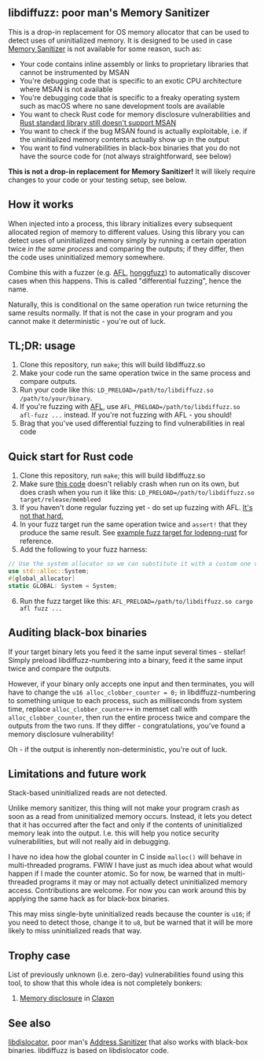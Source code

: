 ## libdiffuzz: poor man's Memory Sanitizer

This is a drop-in replacement for OS memory allocator that can be used to detect uses of uninitialized memory. It is designed to be used in case [Memory Sanitizer](https://clang.llvm.org/docs/MemorySanitizer.html) is not available for some reason, such as:

 * Your code contains inline assembly or links to proprietary libraries that cannot be instrumented by MSAN
 * You're debugging code that is specific to an exotic CPU architecture where MSAN is not available
 * You're debugging code that is specific to a freaky operating system such as macOS where no sane development tools are available
 * You want to check Rust code for memory disclosure vulnerabilities and [Rust standard library still doesn't support MSAN](https://github.com/rust-lang/rust/issues/39610)
 * You want to check if the bug MSAN found is actually exploitable, i.e. if the uninitialized memory contents actually show up in the output
 * You want to find vulnerabilities in black-box binaries that you do not have the source code for (not always straightforward, see below)

**This is not a drop-in replacement for Memory Sanitizer!** It will likely require changes to your code or your testing setup, see below.

## How it works

When injected into a process, this library initializes every subsequent allocated region of memory to different values. Using this library you can detect uses of uninitialized memory simply by running a certain operation twice *in the same process* and comparing the outputs; if they differ, then the code uses uninitialized memory somewhere.

Combine this with a fuzzer (e.g. [AFL](http://lcamtuf.coredump.cx/afl/), [honggfuzz](http://honggfuzz.com/)) to automatically discover cases when this happens. This is called "differential fuzzing", hence the name.

Naturally, this is conditional on the same operation run twice returning the same results normally. If that is not the case in your program and you cannot make it deterministic - you're out of luck.

## TL;DR: usage

 1. Clone this repository, run `make`; this will build libdiffuzz.so
 1. Make your code run the same operation twice in the same process and compare outputs.
 1. Run your code like this: `LD_PRELOAD=/path/to/libdiffuzz.so /path/to/your/binary`.
 1. If you're fuzzing with [AFL](http://lcamtuf.coredump.cx/afl/), use `AFL_PRELOAD=/path/to/libdiffuzz.so afl-fuzz ...` instead. If you're not fuzzing with AFL - you should!
 1. Brag that you've used differential fuzzing to find vulnerabilities in real code

## Quick start for Rust code

 1. Clone this repository, run `make`; this will build libdiffuzz.so
 1. Make sure [this code](https://gist.github.com/Shnatsel/0c024a51b64c6e0b6c6e66f991904816) doesn't reliably crash when run on its own, but does crash when you run it like this: `LD_PRELOAD=/path/to/libdiffuzz.so target/release/membleed`
 1. If you haven't done regular fuzzing yet - do set up fuzzing with AFL. [It's not that hard.](https://fuzz.rs/book/afl/setup.html)
 1. In your fuzz target run the same operation twice and `assert!` that they produce the same result. See [example fuzz target for lodepng-rust](https://github.com/Shnatsel/lodepng-afl-fuzz-differential) for reference.
 1. Add the following to your fuzz harness:
 ```rust
// Use the system allocator so we can substitute it with a custom one via LD_PRELOAD
use std::alloc::System;
#[global_allocator]
static GLOBAL: System = System;
 ```
 6. Run the fuzz target like this: `AFL_PRELOAD=/path/to/libdiffuzz.so cargo afl fuzz ...`

## Auditing black-box binaries

If your target binary lets you feed it the same input several times - stellar! Simply preload libdiffuzz-numbering into a binary, feed it the same input twice and compare the outputs.

However, if your binary only accepts one input and then terminates, you will have to change the `u16 alloc_clobber_counter = 0;` in libdiffuzz-numbering to something unique to each process, such as milliseconds from system time, replace `alloc_clobber_counter++` in memset call with `alloc_clobber_counter`, then run the entire process twice and compare the outputs from the two runs. If they differ - congratulations, you've found a memory disclosure vulnerability!

Oh - if the output is inherently non-deterministic, you're out of luck.

## Limitations and future work

Stack-based uninitialized reads are not detected.

Unlike memory sanitizer, this thing will not make your program crash as soon as a read from uninitialized memory occurs. Instead, it lets you detect that it has occurred after the fact and only if the contents of uninitialized memory leak into the output. I.e. this will help you notice security vulnerabilities, but will not really aid in debugging.

I have no idea how the global counter in C inside `malloc()` will behave in multi-threaded programs. FWIW I have just as much idea about what would happen if I made the counter atomic. So for now, be warned that in multi-threaded programs it may or may not actually detect uninitialized memory access. Contributions are welcome. For now you can work around this by applying the same hack as for black-box binaries.

This may miss single-byte uninitialized reads because the counter is `u16`; if you need to detect those, change it to `u8`, but be warned that it will be more likely to miss uninitialized reads that way.

## Trophy case

List of previously unknown (i.e. zero-day) vulnerabilities found using this tool, to show that this whole idea is not completely bonkers:

 1. [Memory disclosure](https://github.com/ruuda/claxon/issues/10) in [Claxon](https://github.com/ruuda/claxon)

## See also

[libdislocator](https://github.com/mirrorer/afl/tree/master/libdislocator), poor man's [Address Sanitizer](https://clang.llvm.org/docs/AddressSanitizer.html) that also works with black-box binaries. libdiffuzz is based on libdislocator code.
